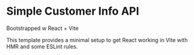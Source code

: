 # Simple Customer Info API

Bootstrapped w React + Vite

This template provides a minimal setup to get React working in Vite with HMR and some ESLint rules.
